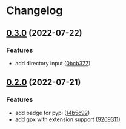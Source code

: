 # Changelog

## [0.3.0](https://github.com/eMerzh/ebike-dl/compare/v0.2.0...v0.3.0) (2022-07-22)


### Features

* add directory input ([0bcb377](https://github.com/eMerzh/ebike-dl/commit/0bcb37743e942cd878d912e542e5a6f54598c010))

## [0.2.0](https://github.com/eMerzh/ebike-dl/compare/v0.1.0...v0.2.0) (2022-07-21)


### Features

* add badge for pypi ([14b5c92](https://github.com/eMerzh/ebike-dl/commit/14b5c92bea5fe7d024fcaca1f0c91eb7448f4511))
* add gpx with extension support ([9269311](https://github.com/eMerzh/ebike-dl/commit/9269311feac61eb1bb84b3c3cc2bb9089d4d50f0))

